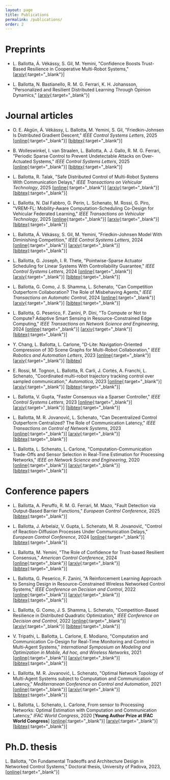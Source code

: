 ```yaml
---
layout: page
title: Publications
permalink: /publications/
order: 2
---
```


<h1>Preprints</h1>

- L. Ballotta, Á. Vékássy, S. Gil, M. Yemini,
"Confidence Boosts Trust-Based Resilience in Cooperative Multi-Robot Systems,"
[[arxiv](http://arxiv.org/abs/2506.08807){:target="_blank"}]

- L. Ballotta, N. Bastianello, R. M. G. Ferrari, K. H. Johansson,
"Personalized and Resilient Distributed Learning Through Opinion Dynamics,"
[[arxiv](http://arxiv.org/abs/2505.14081){:target="_blank"}]

<h1>Journal articles</h1>

- O. E. Akgün, Á. Vékássy, L. Ballotta, M. Yemini, S. Gil,
"Friedkin-Johnsen Is Distributed Gradient Descent,"
<i>IEEE Control Systems Letters</i>, 2025
[[online](https://ieeexplore.ieee.org/document/11045805){:target="_blank"}]
[[bibtex](/assets/bibtex/FJisDGD2025lcss.txt){:target="_blank"}]

- B. Wolleswinkel, I. van Straalen, L. Ballotta, A. J. Gallo, R. M. G. Ferrari,
"Periodic Sparse Control to Prevent Undetectable Attacks on Over-Actuated Systems,"
<i>IEEE Control Systems Letters</i>, 2025
[[online](https://ieeexplore.ieee.org/document/11045688){:target="_blank"}]
[[bibtex](/assets/bibtex/sparseControlSecurity2025lcss.txt){:target="_blank"}]

- L. Ballotta, R. Talak, 
"Safe Distributed Control of Multi-Robot Systems With Communication Delays,"
<i>IEEE Transactions on Vehicular Technology</i>, 2025
[[online](https://ieeexplore.ieee.org/document/10908682){:target="_blank"}]
[[arxiv](https://arxiv.org/abs/2402.09382){:target="_blank"}]
[[bibtex](/assets/bibtex/safeMultiRobot2024tvt.txt){:target="_blank"}]

- L. Ballotta, N. Dal Fabbro, G. Perin, L. Schenato, M. Rossi, G. Piro, 
"VREM-FL: Mobility-Aware Computation-Scheduling Co-Design for Vehicular Federated Learning,"
<i>IEEE Transactions on Vehicular Technology</i>, 2025
[[online](https://ieeexplore.ieee.org/document/10715716){:target="_blank"}]
[[arxiv](https://arxiv.org/abs/2311.18741){:target="_blank"}]
[[bibtex](/assets/bibtex/vremfl2024tvt.txt){:target="_blank"}]

- L. Ballotta, Á. Vékássy, S. Gil, M. Yemini,
"Friedkin-Johnsen Model With Diminishing Competition,"
<i>IEEE Control Systems Letters</i>, 2024
[[online](https://ieeexplore.ieee.org/document/10772208){:target="_blank"}]
[[arxiv](https://arxiv.org/abs/2409.12601){:target="_blank"}]
[[bibtex](/assets/bibtex/FJDiminishing2024lcss.txt){:target="_blank"}]

- L. Ballotta, G. Joseph, I. R. Thete,
"Pointwise-Sparse Actuator Scheduling for Linear Systems With Controllability Guarantee,"
<i>IEEE Control Systems Letters</i>, 2024
[[online](https://ieeexplore.ieee.org/document/10706838){:target="_blank"}]
[[arxiv](https://arxiv.org/abs/2407.12125){:target="_blank"}]
[[bibtex](/assets/bibtex/sparseActuatorSchedule2024lcss.txt){:target="_blank"}]

- L. Ballotta, G. Como, J. S. Shamma, L. Schenato, 
"Can Competition Outperform Collaboration? The Role of Misbehaving Agents," 
<i>IEEE Transactions on Automatic Control</i>, 2024
[[online](https://ieeexplore.ieee.org/document/10306277){:target="_blank"}]
[[arxiv](https://arxiv.org/abs/2207.01346){:target="_blank"}]
[[bibtex](/assets/bibtex/competitionCollaboration2024tac.txt){:target="_blank"}]

- L. Ballotta, G. Peserico, F. Zanini, P. Dini, 
"To Compute or Not to Compute? Adaptive Smart Sensing in Resource-Constrained Edge Computing," 
<i> IEEE Transactions on Network Science and Engineering</i>, 2024
[[online](https://ieeexplore.ieee.org/document/10225419){:target="_blank"}]
[[arxiv](https://arxiv.org/abs/2209.02166){:target="_blank"}]
[[bibtex](/assets/bibtex/processingNetworksAdaptive2024tnse.txt){:target="_blank"}]

- Y. Chang, L. Ballotta, L. Carlone, 
"D-Lite: Navigation-Oriented Compression of 3D Scene Graphs for Multi-Robot Collaboration," 
<i> IEEE Robotics and Automation Letters</i>, 2023
[[online](https://ieeexplore.ieee.org/document/10265226){:target="_blank"}]
[[arxiv](https://arxiv.org/abs/2209.06111){:target="_blank"}]
[[bibtex](/assets/bibtex/dlite2023ral.txt)]

- E. Rossi, M. Tognon, L. Ballotta, R. Carli, J. Cortés, A. Franchi, L. Schenato, 
"Coordinated multi-robot trajectory tracking control over sampled communication," 
<i>Automatica</i>, 2023
[[online](https://www.sciencedirect.com/science/article/pii/S0005109823000924){:target="_blank"}]
[[arxiv](https://arxiv.org/abs/2112.00165){:target="_blank"}]
[[bibtex](/assets/bibtex/multiRobot2023automatica.txt){:target="_blank"}]

- L. Ballotta, V. Gupta,
"Faster Consensus via a Sparser Controller," 
<i>IEEE Control Systems Letters</i>, 2023
[[online](https://ieeexplore.ieee.org/document/10104068){:target="_blank"}]
[[arxiv](https://arxiv.org/abs/2302.01021){:target="_blank"}]
[[bibtex](/assets/bibtex/fasterConsensus2023lcss.txt){:target="_blank"}]

- L. Ballotta, M. R. Jovanović, L. Schenato,
"Can Decentralized Control Outperform Centralized? The Role of Communication Latency," 
<i>IEEE Transactions on Control of Network Systems</i>, 2023
[[online](https://ieeexplore.ieee.org/document/10018269){:target="_blank"}]
[[arxiv](https://arxiv.org/abs/2109.00359){:target="_blank"}]
[[bibtex](/assets/bibtex/decentralizedCentralized2023tcns.txt){:target="_blank"}]

- L. Ballotta, L. Schenato, L. Carlone,
"Computation-Communication Trade-Offs and Sensor Selection in Real-Time Estimation for Processing Networks," 
<i>IEEE on Network Science and Engineering</i>, 2020
[[online](https://ieeexplore.ieee.org/document/9137405){:target="_blank"}]
[[arxiv](https://arxiv.org/abs/1911.05859){:target="_blank"}]
[[bibtex](/assets/bibtex/processingNetworks2020tnse.txt){:target="_blank"}]

<h1>Conference papers</h1>

- L. Ballotta, A. Peruffo, R. M. G. Ferrari, M. Mazo,
"Fault Detection via Output-Based Barrier Functions,"
<i>European Control Conference</i>, 2025
[[bibtex](/assets/bibtex/faultDetection2025ecc.txt){:target="_blank"}]

- L. Ballotta, J. Arbelaiz, V. Gupta, L. Schenato, M. R. Jovanović,
"Control of Reaction-Diffusion Processes Under Communication Delays,"
<i>European Control Conference</i>, 2024
[[online](https://ieeexplore.ieee.org/document/10591075){:target="_blank"}]
[[bibtex](/assets/bibtex/reactionDiffusion2024ecc.txt){:target="_blank"}]

- L. Ballotta, M. Yemini, 
"The Role of Confidence for Trust-based Resilient Consensus," 
<i>American Control Conference</i>, 2024
[[online](https://ieeexplore.ieee.org/document/10644459){:target="_blank"}]
[[arxiv](https://arxiv.org/abs/2404.07838){:target="_blank"}]
[[bibtex](/assets/bibtex/confidenceTrust2024acc.txt){:target="_blank"}]

- L. Ballotta, G. Peserico, F. Zanini, 
"A Reinforcement Learning Approach to Sensing Design in Resource-Constrained Wireless Networked Control Systems," 
<i>IEEE Conference on Decision and Control</i>, 2022
[[online](https://ieeexplore.ieee.org/document/9993151){:target="_blank"}]
[[arxiv](https://arxiv.org/abs/2204.00703){:target="_blank"}]
[[bibtex](/assets/bibtex/processingNetworksAdaptive2022cdc.txt){:target="_blank"}]

- L. Ballotta, G. Como, J. S. Shamma, L. Schenato, 
"Competition-Based Resilience in Distributed Quadratic Optimization,"
<i>IEEE Conference on Decision and Control</i>, 2022
[[online](https://ieeexplore.ieee.org/document/9993083){:target="_blank"}]
[[arxiv](https://arxiv.org/abs/2203.14099){:target="_blank"}]
[[bibtex](/assets/bibtex/competitionCollaboration2022cdc.txt){:target="_blank"}]

- V. Tripathi, L. Ballotta, L. Carlone, E. Modiano,
"Computation and Communication Co-Design for Real-Time Monitoring and Control in Multi-Agent Systems,"
<i>International Symposium on Modeling and Optimization in Mobile, Ad hoc, and Wireless Networks</i>, 2021
[[online](https://ieeexplore.ieee.org/document/9589966){:target="_blank"}]
[[arxiv](https://arxiv.org/abs/2108.03122){:target="_blank"}]
[[bibtex](/assets/bibtex/processingNetworksCodesign2021wiopt.txt){:target="_blank"}]

- L. Ballotta, M. R. Jovanović, L. Schenato,
"Optimal Network Topology of Multi-Agent Systems subject to Computation and Communication Latency," 
<i>Mediterranean Conference on Control and Automation</i>, 2021
[[online](https://ieeexplore.ieee.org/document/9480167){:target="_blank"}]
[[arxiv](https://arxiv.org/abs/2101.10394){:target="_blank"}]
[[bibtex](/assets/bibtex/decentralizedCentralized2021med.txt){:target="_blank"}]

- L. Ballotta, L. Schenato, L. Carlone,
From sensor to Processing Networks: Optimal Estimation with Computation and Communication Latency," 
<i>IFAC World Congress</i>, 2020
[<b>Young Author Prize at IFAC World Congress</b>]
[[online](https://www.sciencedirect.com/science/article/pii/S2405896320304948){:target="_blank"}]
[[arxiv](https://arxiv.org/abs/2003.08301){:target="_blank"}]
[[bibtex](/assets/bibtex/processingNetworks2020ifacwc.txt){:target="_blank"}]

<h1>Ph.D. thesis</h1>

L. Ballotta, "On Fundamental Tradeoffs and Architecture Design in Networked Control Systems,"
Doctoral thesis, University of Padova, 2023,
[[online](https://hdl.handle.net/11577/3472924){:target="_blank"}]
